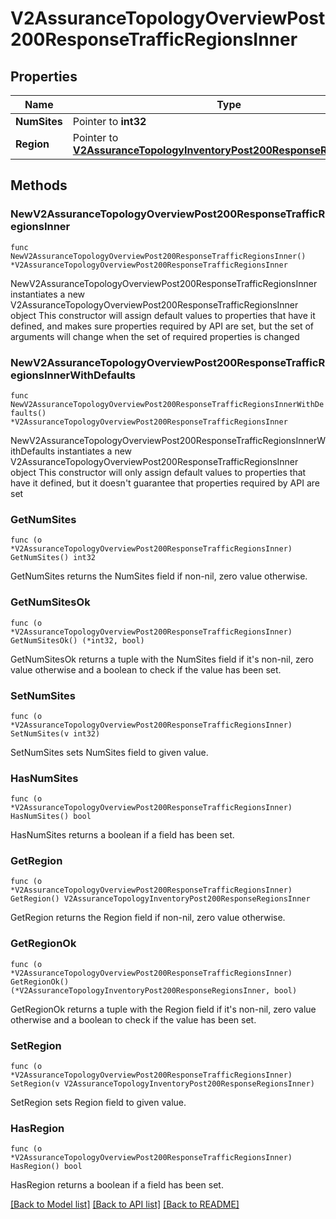 # V2AssuranceTopologyOverviewPost200ResponseTrafficRegionsInner

## Properties

Name | Type | Description | Notes
------------ | ------------- | ------------- | -------------
**NumSites** | Pointer to **int32** |  | [optional] 
**Region** | Pointer to [**V2AssuranceTopologyInventoryPost200ResponseRegionsInner**](V2AssuranceTopologyInventoryPost200ResponseRegionsInner.md) |  | [optional] 

## Methods

### NewV2AssuranceTopologyOverviewPost200ResponseTrafficRegionsInner

`func NewV2AssuranceTopologyOverviewPost200ResponseTrafficRegionsInner() *V2AssuranceTopologyOverviewPost200ResponseTrafficRegionsInner`

NewV2AssuranceTopologyOverviewPost200ResponseTrafficRegionsInner instantiates a new V2AssuranceTopologyOverviewPost200ResponseTrafficRegionsInner object
This constructor will assign default values to properties that have it defined,
and makes sure properties required by API are set, but the set of arguments
will change when the set of required properties is changed

### NewV2AssuranceTopologyOverviewPost200ResponseTrafficRegionsInnerWithDefaults

`func NewV2AssuranceTopologyOverviewPost200ResponseTrafficRegionsInnerWithDefaults() *V2AssuranceTopologyOverviewPost200ResponseTrafficRegionsInner`

NewV2AssuranceTopologyOverviewPost200ResponseTrafficRegionsInnerWithDefaults instantiates a new V2AssuranceTopologyOverviewPost200ResponseTrafficRegionsInner object
This constructor will only assign default values to properties that have it defined,
but it doesn't guarantee that properties required by API are set

### GetNumSites

`func (o *V2AssuranceTopologyOverviewPost200ResponseTrafficRegionsInner) GetNumSites() int32`

GetNumSites returns the NumSites field if non-nil, zero value otherwise.

### GetNumSitesOk

`func (o *V2AssuranceTopologyOverviewPost200ResponseTrafficRegionsInner) GetNumSitesOk() (*int32, bool)`

GetNumSitesOk returns a tuple with the NumSites field if it's non-nil, zero value otherwise
and a boolean to check if the value has been set.

### SetNumSites

`func (o *V2AssuranceTopologyOverviewPost200ResponseTrafficRegionsInner) SetNumSites(v int32)`

SetNumSites sets NumSites field to given value.

### HasNumSites

`func (o *V2AssuranceTopologyOverviewPost200ResponseTrafficRegionsInner) HasNumSites() bool`

HasNumSites returns a boolean if a field has been set.

### GetRegion

`func (o *V2AssuranceTopologyOverviewPost200ResponseTrafficRegionsInner) GetRegion() V2AssuranceTopologyInventoryPost200ResponseRegionsInner`

GetRegion returns the Region field if non-nil, zero value otherwise.

### GetRegionOk

`func (o *V2AssuranceTopologyOverviewPost200ResponseTrafficRegionsInner) GetRegionOk() (*V2AssuranceTopologyInventoryPost200ResponseRegionsInner, bool)`

GetRegionOk returns a tuple with the Region field if it's non-nil, zero value otherwise
and a boolean to check if the value has been set.

### SetRegion

`func (o *V2AssuranceTopologyOverviewPost200ResponseTrafficRegionsInner) SetRegion(v V2AssuranceTopologyInventoryPost200ResponseRegionsInner)`

SetRegion sets Region field to given value.

### HasRegion

`func (o *V2AssuranceTopologyOverviewPost200ResponseTrafficRegionsInner) HasRegion() bool`

HasRegion returns a boolean if a field has been set.


[[Back to Model list]](../README.md#documentation-for-models) [[Back to API list]](../README.md#documentation-for-api-endpoints) [[Back to README]](../README.md)


